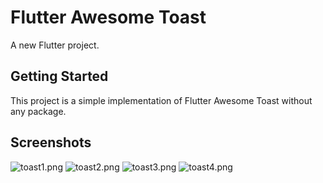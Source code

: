 # Flutter Awesome Toast

A new Flutter project.

## Getting Started

This project is a simple implementation of Flutter Awesome Toast without any package.

## Screenshots

![toast1.png](..%2F..%2Ffiles%2Ftoast1.png)
![toast2.png](..%2F..%2Ffiles%2Ftoast2.png)
![toast3.png](..%2F..%2Ffiles%2Ftoast3.png)
![toast4.png](..%2F..%2Ffiles%2Ftoast4.png)